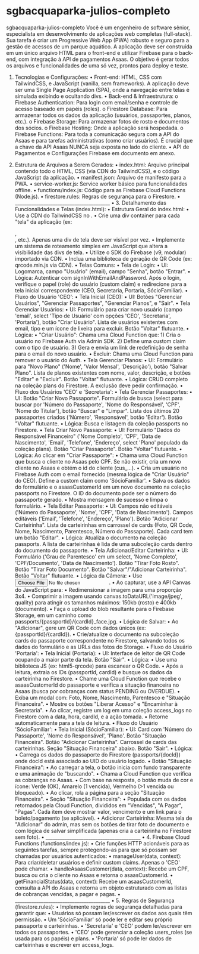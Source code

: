 # sgbacquaparka-julios-completo
sgbacquaparka-julios-completo
Você é um engenheiro de software sênior, especialista em desenvolvimento de aplicações web completas (full-stack). Sua tarefa é criar um Progressive Web App (PWA) robusto e seguro para a gestão de acessos de um parque aquático. A aplicação deve ser construída em um único arquivo HTML para o front-end e utilizar Firebase para o back-end, com integração à API de pagamentos Asaas.
O objetivo é gerar todos os arquivos e funcionalidades de uma só vez, prontos para deploy e teste.
1. Tecnologias e Configurações:
•	Front-end: HTML, CSS com TailwindCSS, e JavaScript (vanilla, sem frameworks). A aplicação deve ser uma Single Page Application (SPA), onde a navegação entre telas é simulada exibindo e ocultando divs.
•	Back-end & Infraestrutura:
o	Firebase Authentication: Para login com email/senha e controle de acesso baseado em papéis (roles).
o	Firestore Database: Para armazenar todos os dados da aplicação (usuários, passaportes, planos, etc.).
o	Firebase Storage: Para armazenar fotos de rosto e documentos dos sócios.
o	Firebase Hosting: Onde a aplicação será hospedada.
o	Firebase Functions: Para toda a comunicação segura com a API do Asaas e para tarefas administrativas (como criar usuários). É crucial que a chave da API Asaas NUNCA seja exposta no lado do cliente.
•	API de Pagamentos e Configurações Firebase em documento em anexo.

2. Estrutura de Arquivos a Serem Gerados:
•	index.html: Arquivo principal contendo todo o HTML, CSS (via CDN do TailwindCSS), e o código JavaScript da aplicação.
•	manifest.json: Arquivo de manifesto para a PWA.
•	service-worker.js: Service worker básico para funcionalidades offline.
•	functions/index.js: Código para as Firebase Cloud Functions (Node.js).
•	firestore.rules: Regras de segurança para o Firestore.
•	________________________________________
•	3. Detalhamento das Funcionalidades e Telas (index.html):
•	Estrutura Geral do index.html:
•	Use a CDN do TailwindCSS no <head>.
•	Crie uma div container para cada "tela" da aplicação (ex: <div id="tela-login">, <div id="tela-ceo-home">, etc.). Apenas uma div de tela deve ser visível por vez.
•	Implemente um sistema de roteamento simples em JavaScript que altera a visibilidade das divs de tela.
•	Utilize o SDK do Firebase (v9, modular) importado via CDN.
•	Inclua uma biblioteca de geração de QR Code (ex: qrcode.min.js via CDN).
•	Telas Comuns:
•	Tela de Login:
•	UI: Logomarca, campo "Usuário" (email), campo "Senha", botão "Entrar".
•	Lógica: Autenticar com signInWithEmailAndPassword. Após o login, verifique o papel (role) do usuário (custom claim) e redirecione para a tela inicial correspondente (CEO, Secretaria, Portaria, SócioFamiliar).
•	Fluxo do Usuário 'CEO':
•	Tela Inicial (CEO):
•	UI: Botões "Gerenciar Usuários", "Gerenciar Passaportes", "Gerenciar Planos", e "Sair".
•	Tela Gerenciar Usuários:
•	UI: Formulário para criar novo usuário (campo 'email', select 'Tipo de Usuário' com opções 'CEO', 'Secretaria', 'Portaria'), botão "Criar Usuário". Lista de usuários existentes com email, tipo e um ícone de lixeira para excluir. Botão "Voltar" flutuante.
•	Lógica:
•	"Criar Usuário": Chama uma Cloud Function que: 1) Cria o usuário no Firebase Auth via Admin SDK. 2) Define uma custom claim com o tipo de usuário. 3) Gera e envia um link de redefinição de senha para o email do novo usuário.
•	Excluir: Chama uma Cloud Function para remover o usuário do Auth.
•	Tela Gerenciar Planos:
•	UI: Formulário para "Novo Plano" ('Nome', 'Valor Mensal', 'Descrição'), botão "Salvar Plano". Lista de planos existentes com nome, valor, descrição, e botões "Editar" e "Excluir". Botão "Voltar" flutuante.
•	Lógica: CRUD completo na coleção plans do Firestore. A exclusão deve pedir confirmação.
•	Fluxo dos Usuários 'CEO' e 'Secretaria':
•	Tela Gerenciar Passaportes:
•	UI: Botão "Criar Novo Passaporte". Formulário de busca (select para buscar por 'Número do Passaporte', 'Nome do Responsável', 'CPF', 'Nome do Titular'), botão "Buscar" e "Limpar". Lista dos últimos 20 passaportes criados ('Número', 'Responsável', botão 'Editar'). Botão "Voltar" flutuante.
•	Lógica: Busca e listagem da coleção passports no Firestore.
•	Tela Criar Novo Passaporte:
•	UI: Formulário "Dados do Responsável Financeiro" ('Nome Completo', 'CPF', 'Data de Nascimento', 'Email', 'Telefone', 'Endereço', select 'Plano' populado da coleção plans). Botão "Criar Passaporte". Botão "Voltar" flutuante.
•	Lógica: Ao clicar em "Criar Passaporte":
•	Chama uma Cloud Function que busca o cliente no Asaas pelo CPF. Se não existir, cria um novo cliente no Asaas e obtém o id do cliente (cus_...).
•	Cria um usuário no Firebase Auth com o email fornecido (mesma lógica de "Criar Usuário" do CEO). Define a custom claim como 'SócioFamiliar'.
•	Salva os dados do formulário e o asaasCustomerId em um novo documento na coleção passports no Firestore. O ID do documento pode ser o número do passaporte gerado.
•	Mostra mensagem de sucesso e limpa o formulário.
•	Tela Editar Passaporte:
•	UI: Campos não editáveis ('Número do Passaporte', 'Nome', 'CPF', 'Data de Nascimento'). Campos editáveis ('Email', 'Telefone', 'Endereço', 'Plano'). Botão "Adicionar Carteirinha". Lista de carteirinhas em carrossel de cards (Foto, QR Code, Nome, Nascimento, Parentesco, Número do Passaporte). Cada card tem um botão "Editar".
•	Lógica: Atualiza o documento na coleção passports. A lista de carteirinhas é lida de uma subcoleção cards dentro do documento do passaporte.
•	Tela Adicionar/Editar Carteirinha:
•	UI: Formulário ('Grau de Parentesco' em um select, 'Nome Completo', 'CPF/Documento', 'Data de Nascimento'). Botão "Tirar Foto Rosto". Botão "Tirar Foto Documento". Botão "Salvar"/"Adicionar Carteirinha". Botão "Voltar" flutuante.
•	Lógica da Câmera:
•	Use <input type="file" accept="image/*" capture>.
•	Ao capturar, use a API Canvas do JavaScript para:
•	Redimensionar a imagem para uma proporção 3x4.
•	Comprimir a imagem usando canvas.toDataURL('image/jpeg', quality) para atingir os tamanhos máximos: 150kb (rosto) e 400kb (documento).
•	Faça o upload do blob resultante para o Firebase Storage, em um caminho como passports/{passportId}/{cardId}_face.jpg.
•	Lógica de Salvar:
•	Ao "Adicionar", gere um QR Code com dados únicos (ex: {passportId}/{cardId}).
•	Crie/atualize o documento na subcoleção cards do passaporte correspondente no Firestore, salvando todos os dados do formulário e as URLs das fotos do Storage.
•	Fluxo do Usuário 'Portaria':
•	Tela Inicial (Portaria):
•	UI: Interface de leitor de QR Code ocupando a maior parte da tela. Botão "Sair".
•	Lógica:
•	Use uma biblioteca JS (ex: html5-qrcode) para escanear o QR Code.
•	Após a leitura, extraia os IDs (passportId, cardId) e busque os dados da carteirinha no Firestore.
•	Chame uma Cloud Function que recebe o asaasCustomerId do passaporte e verifica a situação financeira no Asaas (busca por cobranças com status PENDING ou OVERDUE).
•	Exiba um modal com: Foto, Nome, Nascimento, Parentesco e "Situação Financeira".
•	Mostre os botões "Liberar Acesso" e "Encaminhar à Secretaria".
•	Ao clicar, registre um log em uma coleção access_logs no Firestore com a data, hora, cardId, e a ação tomada.
•	Retorne automaticamente para a tela de leitura.
•	Fluxo do Usuário 'SócioFamiliar':
•	Tela Inicial (SócioFamiliar):
•	UI: Card com 'Número do Passaporte', 'Nome do Responsável', 'Plano'. Botão "Situação Financeira". Botão "Adicionar Carteirinha". Carrossel de cards das carteirinhas. Seção "Situação Financeira" abaixo. Botão "Sair".
•	Lógica:
•	Carrega os dados do passaporte do Firestore (passports/{docId}) onde docId está associado ao UID do usuário logado.
•	Botão "Situação Financeira":
•	Ao carregar a tela, o botão inicia com fundo transparente e uma animação de "buscando".
•	Chama a Cloud Function que verifica as cobranças no Asaas.
•	Com base na resposta, o botão muda de cor e ícone: Verde (OK), Amarelo (1 vencida), Vermelho (>1 vencida ou bloqueado).
•	Ao clicar, rola a página para a seção "Situação Financeira".
•	Seção "Situação Financeira":
•	Populada com os dados retornados pela Cloud Function, divididos em "Vencidas", "A Pagar", "Pagas". Cada item deve mostrar valor, vencimento e um link para o boleto/pagamento (se aplicável).
•	Adicionar Carteirinha: Mesma tela de "Adicionar" do admin, mas sem os botões de tirar foto de documento e com lógica de salvar simplificada (apenas cria a carteirinha no Firestore sem foto).
•	________________________________________
•	4. Firebase Cloud Functions (functions/index.js):
•	Crie funções HTTP acionáveis para as seguintes tarefas, sempre protegendo-as para que só possam ser chamadas por usuários autenticados:
•	manageUser(data, context): Para criar/deletar usuários e definir custom claims. Apenas o 'CEO' pode chamar.
•	handleAsaasCustomer(data, context): Recebe um CPF, busca ou cria o cliente no Asaas e retorna o asaasCustomerId.
•	getFinancialStatus(data, context): Recebe um asaasCustomerId, consulta a API do Asaas e retorna um objeto estruturado com as listas de cobranças vencidas, a pagar e pagas.
•	________________________________________
•	5. Regras de Segurança (firestore.rules):
•	Implemente regras de segurança detalhadas para garantir que:
•	Usuários só possam ler/escrever os dados aos quais têm permissão.
•	Um 'SócioFamiliar' só pode ler e editar seu próprio passaporte e carteirinhas.
•	'Secretaria' e 'CEO' podem ler/escrever em todos os passaportes.
•	'CEO' pode gerenciar a coleção users_roles (se usada para os papéis) e plans.
•	'Portaria' só pode ler dados de carteirinhas e escrever em access_logs.
